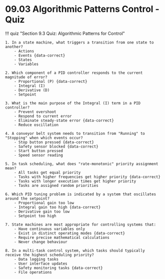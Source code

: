 # 09.03 Algorithmic Patterns Control - Quiz

!!! quiz "Section 9.3 Quiz: Algorithmic Patterns for Control"

    1. In a state machine, what triggers a transition from one state to another?
        - Actions
        - Events {data-correct}
        - States
        - Variables

    2. Which component of a PID controller responds to the current magnitude of error?
        - Proportional (P) {data-correct}
        - Integral (I)
        - Derivative (D)
        - Setpoint

    3. What is the main purpose of the Integral (I) term in a PID controller?
        - Prevent overshoot
        - Respond to current error
        - Eliminate steady-state error {data-correct}
        - Reduce oscillation

    4. A conveyor belt system needs to transition from "Running" to "Stopping" when which events occur?
        - Stop button pressed {data-correct}
        - Safety sensor blocked {data-correct}
        - Start button pressed
        - Speed sensor reading

    5. In task scheduling, what does "rate-monotonic" priority assignment mean?
        - All tasks get equal priority
        - Tasks with higher frequencies get higher priority {data-correct}
        - Tasks with longer execution times get higher priority
        - Tasks are assigned random priorities

    6. Which PID tuning problem is indicated by a system that oscillates around the setpoint?
        - Proportional gain too low
        - Integral gain too high {data-correct}
        - Derivative gain too low
        - Setpoint too high

    7. State machines are most appropriate for controlling systems that:
        - Have continuous variables only
        - Exist in distinct operating modes {data-correct}
        - Require precise mathematical calculations
        - Never change behaviour

    8. In a multi-task control system, which tasks should typically receive the highest scheduling priority?
        - Data logging tasks
        - User interface updates
        - Safety monitoring tasks {data-correct}
        - File operations
